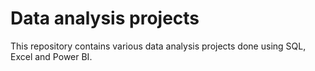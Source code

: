 # Data analysis projects
This repository contains various data analysis projects done using SQL, Excel and Power BI.

